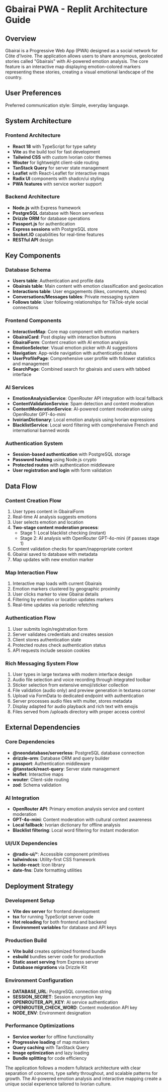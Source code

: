 # Gbairai PWA - Replit Architecture Guide

## Overview

Gbairai is a Progressive Web App (PWA) designed as a social network for Côte d'Ivoire. The application allows users to share anonymous, geolocated stories called "Gbairais" with AI-powered emotion analysis. The core feature is an interactive map displaying emotion-colored markers representing these stories, creating a visual emotional landscape of the country.

## User Preferences

Preferred communication style: Simple, everyday language.

## System Architecture

### Frontend Architecture
- **React 18** with TypeScript for type safety
- **Vite** as the build tool for fast development
- **Tailwind CSS** with custom Ivorian color themes
- **Wouter** for lightweight client-side routing
- **TanStack Query** for server state management
- **Leaflet** with React-Leaflet for interactive maps
- **Radix UI** components with shadcn/ui styling
- **PWA features** with service worker support

### Backend Architecture
- **Node.js** with Express framework
- **PostgreSQL** database with Neon serverless
- **Drizzle ORM** for database operations
- **Passport.js** for authentication
- **Express sessions** with PostgreSQL store
- **Socket.IO** capabilities for real-time features
- **RESTful API** design

## Key Components

### Database Schema
- **Users table**: Authentication and profile data
- **Gbairais table**: Main content with emotion classification and geolocation
- **Interactions table**: User engagements (likes, comments, shares)
- **Conversations/Messages tables**: Private messaging system
- **Follows table**: User following relationships for TikTok-style social connections

### Frontend Components
- **InteractiveMap**: Core map component with emotion markers
- **GbairaiCard**: Post display with interaction buttons
- **GbairaiForm**: Content creation with AI emotion analysis
- **EmotionSelector**: Visual emotion picker with AI suggestions
- **Navigation**: App-wide navigation with authentication status
- **UserProfilePage**: Comprehensive user profile with follower statistics and management
- **SearchPage**: Combined search for gbairais and users with tabbed interface

### AI Services
- **EmotionAnalysisService**: OpenRouter API integration with local fallback
- **ContentValidationService**: Spam detection and content moderation
- **ContentModerationService**: AI-powered content moderation using OpenRouter GPT-4o-mini
- **IvoirianDictionary**: Local emotion analysis using Ivorian expressions
- **BlacklistService**: Local word filtering with comprehensive French and international banned words

### Authentication System
- **Session-based authentication** with PostgreSQL storage
- **Password hashing** using Node.js crypto
- **Protected routes** with authentication middleware
- **User registration and login** with form validation

## Data Flow

### Content Creation Flow
1. User types content in GbairaiForm
2. Real-time AI analysis suggests emotions
3. User selects emotion and location
4. **Two-stage content moderation process**:
   - Stage 1: Local blacklist checking (instant)
   - Stage 2: AI analysis with OpenRouter GPT-4o-mini (if passes stage 1)
5. Content validation checks for spam/inappropriate content
6. Gbairai saved to database with metadata
7. Map updates with new emotion marker

### Map Interaction Flow
1. Interactive map loads with current Gbairais
2. Emotion markers clustered by geographic proximity
3. User clicks marker to view Gbairai details
4. Filtering by emotion or location updates markers
5. Real-time updates via periodic refetching

### Authentication Flow
1. User submits login/registration form
2. Server validates credentials and creates session
3. Client stores authentication state
4. Protected routes check authentication status
5. API requests include session cookies

### Rich Messaging System Flow
1. User types in large textarea with modern interface design
2. Audio file selection and voice recording through integrated toolbar
3. Sticker selection from extensive emoji/sticker collection
4. File validation (audio only) and preview generation in textarea corner
5. Upload via FormData to dedicated endpoint with authentication
6. Server processes audio files with multer, stores metadata
7. Display adapted for audio playback and rich text with emojis
8. Files served from /uploads directory with proper access control

## External Dependencies

### Core Dependencies
- **@neondatabase/serverless**: PostgreSQL database connection
- **drizzle-orm**: Database ORM and query builder
- **passport**: Authentication middleware
- **@tanstack/react-query**: Server state management
- **leaflet**: Interactive maps
- **wouter**: Client-side routing
- **zod**: Schema validation

### AI Integration
- **OpenRouter API**: Primary emotion analysis service and content moderation
- **GPT-4o-mini**: Content moderation with cultural context awareness
- **Local fallback**: Ivorian dictionary for offline analysis
- **Blacklist filtering**: Local word filtering for instant moderation

### UI/UX Dependencies
- **@radix-ui/***: Accessible component primitives
- **tailwindcss**: Utility-first CSS framework
- **lucide-react**: Icon library
- **date-fns**: Date formatting utilities

## Deployment Strategy

### Development Setup
- **Vite dev server** for frontend development
- **tsx** for running TypeScript server code
- **Hot reloading** for both frontend and backend
- **Environment variables** for database and API keys

### Production Build
- **Vite build** creates optimized frontend bundle
- **esbuild** bundles server code for production
- **Static asset serving** from Express server
- **Database migrations** via Drizzle Kit

### Environment Configuration
- **DATABASE_URL**: PostgreSQL connection string
- **SESSION_SECRET**: Session encryption key
- **OPENROUTER_API_KEY**: AI service authentication
- **OPENROUTER_CHECK_WORD**: Content moderation API key
- **NODE_ENV**: Environment designation

### Performance Optimizations
- **Service worker** for offline functionality
- **Progressive loading** of map markers
- **Query caching** with TanStack Query
- **Image optimization** and lazy loading
- **Bundle splitting** for code efficiency

The application follows a modern fullstack architecture with clear separation of concerns, type safety throughout, and scalable patterns for growth. The AI-powered emotion analysis and interactive mapping create a unique social experience tailored to Ivorian culture.